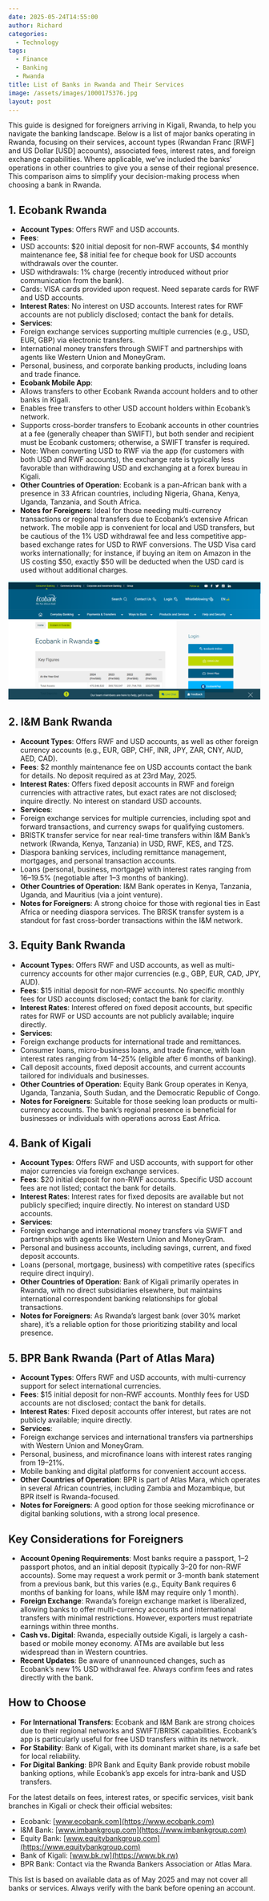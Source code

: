 ```yaml
---
date: 2025-05-24T14:55:00
author: Richard
categories:
  - Technology
tags:
  - Finance
  - Banking
  - Rwanda
title: List of Banks in Rwanda and Their Services
image: /assets/images/1000175376.jpg
layout: post
---
```

This guide is designed for foreigners arriving in Kigali, Rwanda, to help you navigate the banking landscape. Below is a list of major banks operating in Rwanda, focusing on their services, account types (Rwandan Franc [RWF] and US Dollar [USD] accounts), associated fees, interest rates, and foreign exchange capabilities. Where applicable, we’ve included the banks’ operations in other countries to give you a sense of their regional presence. This comparison aims to simplify your decision-making process when choosing a bank in Rwanda.

## 1. Ecobank Rwanda

- **Account Types**: Offers RWF and USD accounts.
- **Fees**:
- USD accounts: $20 initial deposit for non-RWF accounts, $4 monthly maintenance fee, $8 initial fee for cheque book for USD accounts withdrawals over the counter.
- USD withdrawals: 1% charge (recently introduced without prior communication from the bank).
- Cards: VISA cards provided upon request. Need separate cards for RWF and USD accounts.
- **Interest Rates**: No interest on USD accounts. Interest rates for RWF accounts are not publicly disclosed; contact the bank for details.
- **Services**:
- Foreign exchange services supporting multiple currencies (e.g., USD, EUR, GBP) via electronic transfers.
- International money transfers through SWIFT and partnerships with agents like Western Union and MoneyGram.
- Personal, business, and corporate banking products, including loans and trade finance.
- **Ecobank Mobile App**:
- Allows transfers to other Ecobank Rwanda account holders and to other banks in Kigali.
- Enables free transfers to other USD account holders within Ecobank’s network.
- Supports cross-border transfers to Ecobank accounts in other countries at a fee (generally cheaper than SWIFT), but both sender and recipient must be Ecobank customers; otherwise, a SWIFT transfer is required.
- Note: When converting USD to RWF via the app (for customers with both USD and RWF accounts), the exchange rate is typically less favorable than withdrawing USD and exchanging at a forex bureau in Kigali.
- **Other Countries of Operation**: Ecobank is a pan-African bank with a presence in 33 African countries, including Nigeria, Ghana, Kenya, Uganda, Tanzania, and South Africa.
- **Notes for Foreigners**: Ideal for those needing multi-currency transactions or regional transfers due to Ecobank’s extensive African network. The mobile app is convenient for local and USD transfers, but be cautious of the 1% USD withdrawal fee and less competitive app-based exchange rates for USD to RWF conversions. The USD Visa card works internationally; for instance, if buying an item on Amazon in the US costing $50, exactly $50 will be deducted when the USD card is used without additional charges.

[![Screenshot of Ecobank Rwanda page](/assets/images/20250524-152402.png "Screenshot of Ecobank Rwanda page")](https://www.ecobank.com/rw/personal-banking/countries)

## 2. I&M Bank Rwanda

- **Account Types**: Offers RWF and USD accounts, as well as other foreign currency accounts (e.g., EUR, GBP, CHF, INR, JPY, ZAR, CNY, AUD, AED, CAD).
- **Fees**: $2 monthly maintenance fee on USD accounts contact the bank for details. No deposit required as at 23rd May, 2025.
- **Interest Rates**: Offers fixed deposit accounts in RWF and foreign currencies with attractive rates, but exact rates are not disclosed; inquire directly. No interest on standard USD accounts.
- **Services**:
- Foreign exchange services for multiple currencies, including spot and forward transactions, and currency swaps for qualifying customers.
- BRISTK transfer service for near real-time transfers within I&M Bank’s network (Rwanda, Kenya, Tanzania) in USD, RWF, KES, and TZS.
- Diaspora banking services, including remittance management, mortgages, and personal transaction accounts.
- Loans (personal, business, mortgage) with interest rates ranging from 16–19.5% (negotiable after 1–3 months of banking).
- **Other Countries of Operation**: I&M Bank operates in Kenya, Tanzania, Uganda, and Mauritius (via a joint venture).
- **Notes for Foreigners**: A strong choice for those with regional ties in East Africa or needing diaspora services. The BRISK transfer system is a standout for fast cross-border transactions within the I&M network.

## 3. Equity Bank Rwanda

- **Account Types**: Offers RWF and USD accounts, as well as multi-currency accounts for other major currencies (e.g., GBP, EUR, CAD, JPY, AUD).
- **Fees**: $15 initial deposit for non-RWF accounts. No specific monthly fees for USD accounts disclosed; contact the bank for clarity.
- **Interest Rates**: Interest offered on fixed deposit accounts, but specific rates for RWF or USD accounts are not publicly available; inquire directly.
- **Services**:
- Foreign exchange products for international trade and remittances.
- Consumer loans, micro-business loans, and trade finance, with loan interest rates ranging from 14–25% (eligible after 6 months of banking).
- Call deposit accounts, fixed deposit accounts, and current accounts tailored for individuals and businesses.
- **Other Countries of Operation**: Equity Bank Group operates in Kenya, Uganda, Tanzania, South Sudan, and the Democratic Republic of Congo.
- **Notes for Foreigners**: Suitable for those seeking loan products or multi-currency accounts. The bank’s regional presence is beneficial for businesses or individuals with operations across East Africa.

## 4. Bank of Kigali

- **Account Types**: Offers RWF and USD accounts, with support for other major currencies via foreign exchange services.
- **Fees**: $20 initial deposit for non-RWF accounts. Specific USD account fees are not listed; contact the bank for details.
- **Interest Rates**: Interest rates for fixed deposits are available but not publicly specified; inquire directly. No interest on standard USD accounts.
- **Services**:
- Foreign exchange and international money transfers via SWIFT and partnerships with agents like Western Union and MoneyGram.
- Personal and business accounts, including savings, current, and fixed deposit accounts.
- Loans (personal, mortgage, business) with competitive rates (specifics require direct inquiry).
- **Other Countries of Operation**: Bank of Kigali primarily operates in Rwanda, with no direct subsidiaries elsewhere, but maintains international correspondent banking relationships for global transactions.
- **Notes for Foreigners**: As Rwanda’s largest bank (over 30% market share), it’s a reliable option for those prioritizing stability and local presence.

## 5. BPR Bank Rwanda (Part of Atlas Mara)

- **Account Types**: Offers RWF and USD accounts, with multi-currency support for select international currencies.
- **Fees**: $15 initial deposit for non-RWF accounts. Monthly fees for USD accounts are not disclosed; contact the bank for details.
- **Interest Rates**: Fixed deposit accounts offer interest, but rates are not publicly available; inquire directly.
- **Services**:
- Foreign exchange services and international transfers via partnerships with Western Union and MoneyGram.
- Personal, business, and microfinance loans with interest rates ranging from 19–21%.
- Mobile banking and digital platforms for convenient account access.
- **Other Countries of Operation**: BPR is part of Atlas Mara, which operates in several African countries, including Zambia and Mozambique, but BPR itself is Rwanda-focused.
- **Notes for Foreigners**: A good option for those seeking microfinance or digital banking solutions, with a strong local presence.

## Key Considerations for Foreigners

- **Account Opening Requirements**: Most banks require a passport, 1–2 passport photos, and an initial deposit (typically $3–$20 for non-RWF accounts). Some may request a work permit or 3-month bank statement from a previous bank, but this varies (e.g., Equity Bank requires 6 months of banking for loans, while I&M may require only 1 month).
- **Foreign Exchange**: Rwanda’s foreign exchange market is liberalized, allowing banks to offer multi-currency accounts and international transfers with minimal restrictions. However, exporters must repatriate earnings within three months.
- **Cash vs. Digital**: Rwanda, especially outside Kigali, is largely a cash-based or mobile money economy. ATMs are available but less widespread than in Western countries.
- **Recent Updates**: Be aware of unannounced changes, such as Ecobank’s new 1% USD withdrawal fee. Always confirm fees and rates directly with the bank.

## How to Choose

- **For International Transfers**: Ecobank and I&M Bank are strong choices due to their regional networks and SWIFT/BRISK capabilities. Ecobank’s app is particularly useful for free USD transfers within its network.
- **For Stability**: Bank of Kigali, with its dominant market share, is a safe bet for local reliability.
- **For Digital Banking**: BPR Bank and Equity Bank provide robust mobile banking options, while Ecobank’s app excels for intra-bank and USD transfers.

For the latest details on fees, interest rates, or specific services, visit bank branches in Kigali or check their official websites:

- Ecobank: [www.ecobank.com](https://www.ecobank.com)
- I&M Bank: [www.imbankgroup.com](https://www.imbankgroup.com)
- Equity Bank: [www.equitybankgroup.com](https://www.equitybankgroup.com)
- Bank of Kigali: [www.bk.rw](https://www.bk.rw)
- BPR Bank: Contact via the Rwanda Bankers Association or Atlas Mara.

This list is based on available data as of May 2025 and may not cover all banks or services. Always verify with the bank before opening an account.
